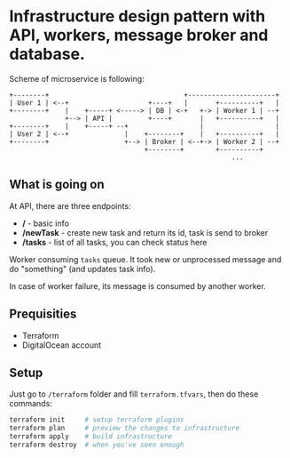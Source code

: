 # Infrastructure design pattern with API, workers, message broker and database.
Scheme of microservice is following:
```
+--------+                                  +----------------------+
| User 1 | <--+                    +----+   |       +----------+   |     
+--------+    |    +-----+ <-----> | DB | <-+   +-> | Worker 1 | --+ 
              +--> | API |         +----+       |   +----------+   |                       
+--------+    |    +-----+ --+                  |                  |
| User 2 | <--+              |    +--------+    |   +----------+   |         
+--------+                   +--> | Broker | <--+-> | Worker 2 | --+                             
                                  +--------+        +----------+                  
                                                        ...
```

What is going on
-
At API, there are three endpoints:

- **/** - basic info
- **/newTask** - create new task and return its id, task is send to broker
- **/tasks** - list of all tasks, you can check status here

Worker consuming `tasks` queue. It took new or unprocessed message and do 
"something" (and updates task info).

In case of worker failure, its message is consumed by another worker.


Prequisities
-
- Terraform
- DigitalOcean account


Setup
-
Just go to `/terraform` folder and fill `terraform.tfvars`, then do these commands:
```bash
terraform init     # setup terraform plugins
terraform plan     # preview the changes to infrastructure
terraform apply    # build infrastructure
terraform destroy  # when you've seen enough
```